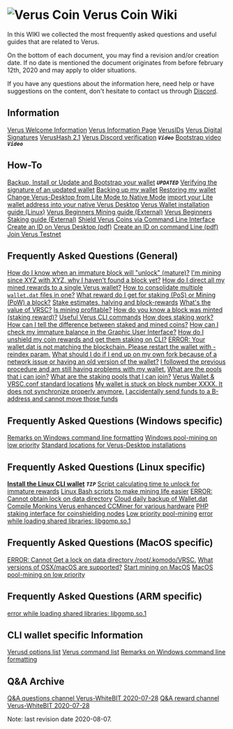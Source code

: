 # ![Verus Coin](https://wiki.veruscoin.io/img/favicon.png "Verus Coin Wiki") Verus Coin Wiki
In this WIKI we collected the most frequently asked questions and useful guides that are related to Verus.

On the bottom of each document, you may find a revision and/or creation date. If no date is mentioned the document originates from before february 12th, 2020 and may apply to older situations.

If you have any questions about the information here, need help or have suggestions on the content, don't hesitate to contact us through [Discord](https://discord.gg/VRKMP2S).


## Information
[Verus Welcome Information](#!information/verus-welcome.md)
[Verus Information Page](#!how-to/how-to_verus_info.md)
[VerusIDs](#!information/verusid.md)
[Verus Digital Signatures](#!information/signatures.md)
[VerusHash 2.1](#!information/verushash_2.1.md)
[Verus Discord verification](https://youtu.be/YVOfIMjRf30) ***`Video`***
[Bootstrap video](https://youtu.be/ILr8vDgfPHI) ***`Video`***

## How-To
[Backup, Install or Update and Bootstrap your wallet](#!how-to/how-to_bootstrap.md) ***`UPDATED`***
[Verifying the signature of an updated wallet](#!how-to/how-to_check_signatures.md)
[Backing up my wallet](#!how-to/how-to_backup_my_wallet.md)
[Restoring my wallet](#!how-to/how-to_restore_my_wallet.md)
[Change Verus-Desktop from Lite Mode to Native Mode](#!how-to/how-to_lite_to_native.md)
[import your Lite wallet address into your native Verus Desktop](#!how-to/how-to_convert-seed-to-wif.md)
[Verus Wallet installation guide (Linux)](#!faq-linux/faq-lin01_install_linux_cli.md)
[Verus Beginners Mining guide (External)](https://medium.com/veruscoin/how-to-start-cpu-mining-verus-coin-vrsc-from-your-laptop-in-under-5-minutes-f69c9aae340e)
[Verus Beginners Staking guide (External)](https://medium.com/veruscoin/how-to-earn-vrsc-solo-mining-with-your-cpu-and-staking-mined-coins-aa27da76882c)
[Shield Verus Coins via Command Line Interface](#!how-to/how-to_shield_via_cli.md)
[Create an ID on Verus Desktop (pdf)](https://wiki.veruscoin.io/how-to/how-to_create_verus_id_with_verus_desktop.pdf)
[Create an ID on command Line (pdf)](http://wiki.veruscoin.io/how-to/how-to_create_verus_id_with_cli.pdf)
[Join Verus Testnet](#!how-to/how-to_join_testnet.md)

## Frequently Asked Questions (General)
[How do I know when an immature block will "unlock" (mature)?](#!faq-allos/faq-allos01_immature_block_unlock_time_calculation_manual_calculation.md)
[I'm mining since XYZ with XYZ, why I haven't found a block yet?](#!faq-allos/faq-allos02_average_time_to_find_a_block_manual_calculation.md)
[How do I direct all my mined rewards to a single Verus wallet?](#!faq-allos/faq-allos03_mine_rewards_to_a_single_verus_wallet_gui_+_cli.md)
[How to consolidate multiple `wallet.dat` files in one?](#!faq-allos/faq-allos04_consolidate_multiple_wallet.dat_files_in_one.md)
[What reward do I get for staking (PoS) or Mining (PoW) a block?](#!faq-allos/faq-allos05_reward_received_per_blocknummer.md)
[Stake estimates, halving and block-rewards](#!faq-allos/faq-allos06_pos,_halving,_block_reward.md)
[What's the value of VRSC?](#!faq-allos/faq-allos07_what_are_my_vrsc_worth.md)
[Is mining profitable?](#!faq-allos/faq-allos08_mining_profitability.md)
[How do you know a block was minted (staking reward)?](#!faq-allos/faq-allos09_how_do_you_know_a_block_was_minted_staking_reward.md)
[Useful Verus CLI commands](#!faq-allos/faq-allos10_useful_cli_commands.md)
[How does staking work?](#!faq-allos/faq-allos13_how_does_staking_work.md)
[How can I tell the difference between staked and mined coins?](#!faq-allos/faq-allos15_how_can_i_tell_the_difference_between_staked_and_mined_coins.md)
[How can I check my immature balance in the Graphic User Interface?](#!faq-allos/faq-allos16_how_can_i_check_my_immature_balance_in_the_gui.md)
[How do I unshield my coin rewards and get them staking on CLI?](#!faq-allos/faq-allos17_unshield_coin_rewards_and_get_them_staking_in_cli.md)
[ERROR: Your wallet.dat is not matching the blockchain. Please restart the wallet with -reindex param.](#!faq-allos/faq-allos18_your_wallet.dat_is_not_matching_the_blockchain._please_restart_the_wallet_with_-reindex_param.md)
[What should I do if I end up on my own fork because of a network issue or having an old version of the wallet?](#!faq-allos/faq-allos19_what_should_i_do_if_i_end_up_on_my_own_fork_because_of_a_network_issue_or_having_an_old_version_of_the_wallet.md)
[I followed the previous procedure and am still having problems with my wallet.](#!faq-allos/faq-allos20_i_followed_the_procedure_in_faq_19_and_am_still_having_problems_with_my_wallet.md)
[What are the pools that i can join?](#!faq-allos/faq-allos21_mining_pools.md)
[What are the staking pools that I can join?](#!faq-allos/faq-allos22_staking_pools.md)
[Verus Wallet & VRSC.conf standard locations](#!faq-allos/faq-allos24_wallet.dat_and_vrsc.conf_location.md)
[My wallet is stuck on block number XXXX. It does not synchronize properly anymore.](#!faq-allos/faq-allos25_wallet_not_synced.md)
[I accidentally send funds to a B-address and cannot move those funds](#!faq-allos/faq-allos26_sent_funds_to_b-address.md)

## Frequently Asked Questions (Windows specific)
[Remarks on Windows command line formatting](#!faq-windows/winfaq-01_cli_formatting.md)
[Windows pool-mining on low priority](#!faq-windows/winfaq-02_low_priority_mining.md)
[Standard locations for Verus-Desktop installations](#!faq-windows/winfaq-03_verus_desktop_locations.md)

## Frequently Asked Questions (Linux specific)
**[Install the Linux CLI wallet](#!faq-linux/faq-lin01_install_linux_cli.md)** ***`TIP`***
[Script calculating time to unlock for immature rewards](#!faq-linux/faq-lin02_immature_block_unlock_time.md)
[Linux Bash scripts to make mining life easier](#!faq-linux/faq-lin03_linux_scripts_make_life_easy.md)
[ERROR: Cannot obtain lock on data directory](#!faq-linux/faq-lin04_cannot_obtain_lock.md)
[Cloud daily backup of Wallet.dat](#!faq-linux/faq-lin05_daily_cloud_backup.md)
[Compile Monkins Verus enhanced CCMiner for various hardware](#!faq-linux/faq-lin06_compile_ccminer.md)
[PHP staking interface for coinshielding nodes](#!faq-linux/faq-lin07_PHP_CLI_interface.md)
[Low priority pool-mining](#!faq-linux/faq-lin08_low_priority_mining.html.md)
[error while loading shared libraries: libgomp.so.1](#!faq-linux/faq-lin09_libgomp.so.1.md)

## Frequently Asked Questions (MacOS specific)
[ERROR: Cannot Get a lock on data directory /root/.komodo/VRSC.](#!faq-macos/mac-faq01_obtain_lock.md)
[What versions of OSX/macOS are supported?](#!faq-macos/mac-faq02_what_versions_osx.md)
[Start mining on MacOS](#!faq-macos/mac-faq03-mining_guide.md)
[MacOS pool-mining on low priority](#!faq-macos/mac-faq04_low_priority_mining.md)

## Frequently Asked Questions (ARM specific)
[error while loading shared libraries: libgomp.so.1](#!faq-arm/armfaq-01_libgomp.so.1.md)

## CLI wallet specific Information
[Verusd options list](#!faq-cli/clifaq-01_verusd_options.md)
[Verus command list](#!faq-cli/clifaq-02_verus_commands.md)
[Remarks on Windows command line formatting](#!faq-windows/winfaq-01_cli_formatting.md)

## Q&A Archive
[Q&A questions channel Verus-WhiteBIT 2020-07-28](https://wiki.veruscoin.io/q-a/veruscoin-q-a-questions-20200728.html)
[Q&A reward channel Verus-WhiteBIT 2020-07-28](https://wiki.veruscoin.io/q-a/veruscoin-q-a-reward-20200728.html)

Note: last revision date 2020-08-07.
